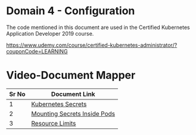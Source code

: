 # Domain 4 - Configuration

The code mentioned in this document are used in the Certified Kubernetes Application Developer 2019 course.

https://www.udemy.com/course/certified-kubernetes-administrator/?couponCode=LEARNING


# Video-Document Mapper

| Sr No | Document Link |
| ------ | ------ |
| 1 | [Kubernetes Secrets][PlDa] |
| 2 | [Mounting Secrets Inside Pods][PlDb] |
| 3 | [Resource Limits][PlDc] 





   [PlDa]: <https://github.com/zealvora/certified-kubernetes-application-developer/blob/master/Domain%204%20-%20Configuration/secret-data.yaml>
   [PlDb]: <https://github.com/zealvora/certified-kubernetes-application-developer/blob/master/Domain%204%20-%20Configuration/mounting-secrets.md>
   [PlDc]: <https://github.com/zealvora/certified-kubernetes-application-developer/blob/master/Domain%204%20-%20Configuration/request-limits.yaml>

